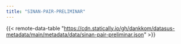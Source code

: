 ```yaml
---
title: "SINAN-PAIR-PRELIMINAR"
---
```


{{< remote-data-table "https://cdn.statically.io/gh/dankkom/datasus-metadata/main/metadata/data/sinan-pair-preliminar.json" >}}
